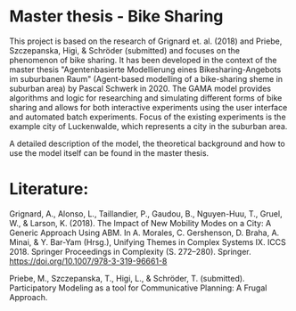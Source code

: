 # Master thesis - Bike Sharing

This project is based on the research of Grignard et. al. (2018) and Priebe, Szczepanska, Higi, & Schröder (submitted) and focuses on the phenomenon of bike sharing.  It has been developed in the context of the master thesis "Agentenbasierte Modellierung eines Bikesharing-Angebots im suburbanen Raum" (Agent-based modelling of a bike-sharing sheme in suburban area) by Pascal Schwerk in 2020. The GAMA model provides algorithms and logic for researching and simulating different forms of bike sharing and allows for both interactive experiments using the user interface and automated batch experiments. Focus of the existing experiments is the example city of Luckenwalde, which represents a city in the suburban area.

A detailed description of the model, the theoretical background and how to use the model itself can be found in the master thesis. 

 

# Literature:
Grignard, A., Alonso, L., Taillandier, P., Gaudou, B., Nguyen-Huu, T., Gruel, W., & Larson, K. (2018). The Impact of New Mobility Modes on a City: A Generic Approach Using ABM. In A. Morales, C. Gershenson, D. Braha, A. Minai, & Y. Bar-Yam (Hrsg.), Unifying Themes in Complex Systems IX. ICCS 2018. Springer Proceedings in Complexity (S. 272–280). Springer. https://doi.org/10.1007/978-3-319-96661-8

Priebe, M., Szczepanska, T., Higi, L., & Schröder, T. (submitted). Participatory Modeling as a tool for Communicative Planning: A Frugal Approach.
